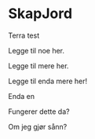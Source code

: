 # SkapJord
Terra test

Legge til noe her.

Legge til mere her. 

Legge til enda mere her!

Enda en

Fungerer dette da?

Om jeg gjør sånn?
